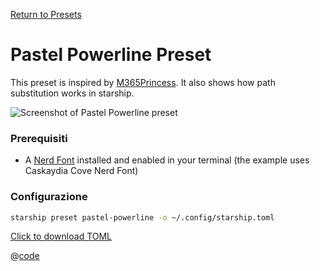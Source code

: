 [Return to Presets](./README.md#pastel-powerline)

# Pastel Powerline Preset

This preset is inspired by [M365Princess](https://github.com/JanDeDobbeleer/oh-my-posh/blob/main/themes/M365Princess.omp.json). It also shows how path substitution works in starship.

![Screenshot of Pastel Powerline preset](/presets/img/pastel-powerline.png)

### Prerequisiti

- A [Nerd Font](https://www.nerdfonts.com/) installed and enabled in your terminal (the example uses Caskaydia Cove Nerd Font)

### Configurazione

```sh
starship preset pastel-powerline -o ~/.config/starship.toml
```

[Click to download TOML](/presets/toml/pastel-powerline.toml)

@[code](../../.vuepress/public/presets/toml/pastel-powerline.toml)
